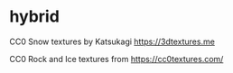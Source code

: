 # hybrid

CC0 Snow textures by Katsukagi https://3dtextures.me

CC0 Rock and Ice textures from https://cc0textures.com/
